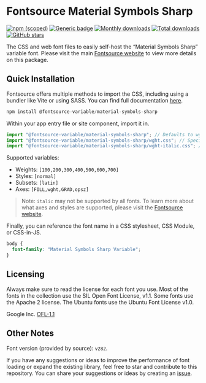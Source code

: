 # Fontsource Material Symbols Sharp

[![npm (scoped)](https://img.shields.io/npm/v/@fontsource-variable/material-symbols-sharp?color=brightgreen)](https://www.npmjs.com/package/@fontsource-variable/material-symbols-sharp) [![Generic badge](https://img.shields.io/badge/fontsource-passing-brightgreen)](https://github.com/fontsource/fontsource) [![Monthly downloads](https://badgen.net/npm/dm/@fontsource-variable/material-symbols-sharp)](https://github.com/fontsource/fontsource) [![Total downloads](https://badgen.net/npm/dt/@fontsource-variable/material-symbols-sharp)](https://github.com/fontsource/fontsource) [![GitHub stars](https://img.shields.io/github/stars/fontsource/fontsource.svg?style=social&label=Star)](https://github.com/fontsource/fontsource/stargazers)

The CSS and web font files to easily self-host the “Material Symbols Sharp” variable font. Please visit the main [Fontsource website](https://fontsource.org/fonts/material-symbols-sharp) to view more details on this package.

## Quick Installation

Fontsource offers multiple methods to import the CSS, including using a bundler like Vite or using SASS. You can find full documentation [here](https://fontsource.org/docs/getting-started/introduction).

```javascript
npm install @fontsource-variable/material-symbols-sharp
```

Within your app entry file or site component, import it in.

```javascript
import "@fontsource-variable/material-symbols-sharp"; // Defaults to wght axis
import "@fontsource-variable/material-symbols-sharp/wght.css"; // Specify axis
import "@fontsource-variable/material-symbols-sharp/wght-italic.css"; // Specify axis and style
```

Supported variables:
- Weights: `[100,200,300,400,500,600,700]`
- Styles: `[normal]`
- Subsets: `[latin]`
- Axes: `[FILL,wght,GRAD,opsz]`

> Note: `italic` may not be supported by all fonts. To learn more about what axes and styles are supported, please visit the [Fontsource website](https://fontsource.org/fonts/material-symbols-sharp).

Finally, you can reference the font name in a CSS stylesheet, CSS Module, or CSS-in-JS.

```css
body {
  font-family: "Material Symbols Sharp Variable";
}
```

## Licensing
Always make sure to read the license for each font you use. Most of the fonts in the collection use the SIL Open Font License, v1.1. Some fonts use the Apache 2 license. The Ubuntu fonts use the Ubuntu Font License v1.0.

Google Inc.
[OFL-1.1](http://scripts.sil.org/OFL)

## Other Notes
Font version (provided by source): `v282`.

If you have any suggestions or ideas to improve the performance of font loading or expand the existing library, feel free to star and contribute to this repository. You can share your suggestions or ideas by creating an [issue](https://github.com/fontsource/fontsource/issues).